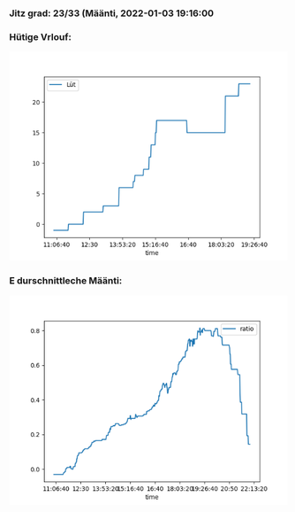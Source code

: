 ### Jitz grad: 23/33 (Määnti, 2022-01-03 19:16:00

### Hütige Vrlouf:
![Graph](Today.png)

### E durschnittleche Määnti:
![Graph](Määnti.png)